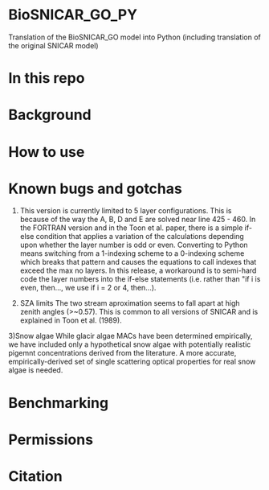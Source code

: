 # BioSNICAR_GO_PY

Translation of the BioSNICAR_GO model into Python (including translation of the original SNICAR model)

# In this repo

# Background

# How to use

# Known bugs and gotchas

1) This version is currently limited to 5 layer configurations. This is because of the way the A, B, D and E are solved near line 425 - 460. In the FORTRAN version and in the Toon et al. paper, there is a simple if-else condition that
applies a variation of the calculations depending upon whether the layer number is odd or even. Converting to Python means switching from a 1-indexing scheme to a 0-indexing scheme which breaks that pattern and causes the equations to call indexes that exceed the max no layers. In this release, a workaround is to semi-hard code the layer numbers into the if-else statements (i.e. rather than "if i is even, then..., we use if i = 2 or 4, then...).

2) SZA limits
The two stream aproximation seems to fall apart at high zenith angles (>~0.57). This is common to all versions of SNICAR and is explained in Toon et al. (1989).

3)Snow algae
While glacir algae MACs have been determined empirically, we have included only a hypothetical snow algae with potentially
realistic pigemnt concentrations derived from the literature. 
A more accurate, empirically-derived set of single scattering
optical properties for real snow algae is needed.


# Benchmarking

# Permissions

# Citation
